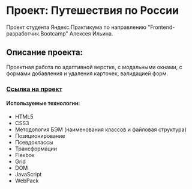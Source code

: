 # Проект: Путешествия по России
Проект студента Яндекс.Практикума по направлению "Frontend-разработчик.Bootcamp" Алексея Ильина.
## Описание проекта: 
Проектная работа по адаптивной верстке, с модальными окнами, с формами добавления и удаления карточек, валидацией форм.

### [Ссылка на проект](https://ilinalexey96.github.io/mesto-project-bootcamp/)

#### Используемые технологии: 
* HTML5
* CSS3
* Методология БЭМ (наименования классов и файловая структура)
* Позиционирование
* Псевдоклассы
* Трансформации
* Flexbox
* Grid
* DOM
* JavaScript
* WebPack